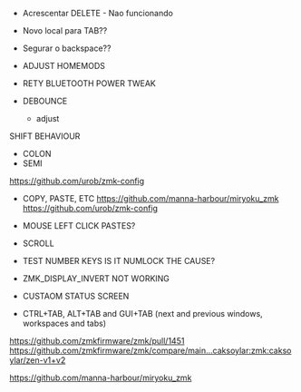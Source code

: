 - Acrescentar DELETE - Nao funcionando
- Novo local para TAB??
- Segurar o backspace??

- ADJUST HOMEMODS
- RETY BLUETOOTH POWER TWEAK
- DEBOUNCE
    - adjust

SHIFT BEHAVIOUR
- COLON
- SEMI


https://github.com/urob/zmk-config

- COPY, PASTE, ETC
    https://github.com/manna-harbour/miryoku_zmk
    https://github.com/urob/zmk-config

- MOUSE LEFT CLICK PASTES?
- SCROLL

- TEST NUMBER KEYS
    IS IT NUMLOCK THE CAUSE?

- ZMK_DISPLAY_INVERT NOT WORKING
- CUSTAOM STATUS SCREEN

- CTRL+TAB, ALT+TAB and GUI+TAB (next and previous windows, workspaces and tabs)

https://github.com/zmkfirmware/zmk/pull/1451
https://github.com/zmkfirmware/zmk/compare/main...caksoylar:zmk:caksoylar/zen-v1+v2


https://github.com/manna-harbour/miryoku_zmk